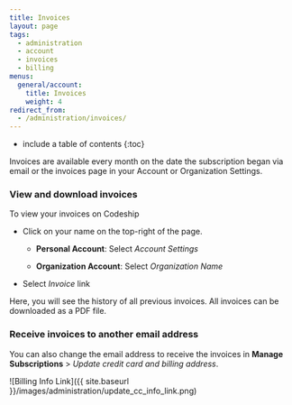 ```yaml
---
title: Invoices
layout: page
tags:
  - administration
  - account
  - invoices
  - billing
menus:
  general/account:
    title: Invoices
    weight: 4
redirect_from:
  - /administration/invoices/
---
```


* include a table of contents
{:toc}

Invoices are available every month on the date the subscription began via email or the invoices page in your Account or Organization Settings.

### View and download invoices
To view your invoices on Codeship

- Click on your name on the top-right of the page.

    - **Personal Account**: Select _Account Settings_

    - **Organization Account**: Select _Organization Name_

- Select _Invoice_ link

Here, you will see the history of all previous invoices. All invoices can be downloaded as a PDF file.

### Receive invoices to another email address
You can also change the email address to receive the invoices in **Manage Subscriptions** > _Update credit card and billing address_.

![Billing Info Link]({{ site.baseurl }}/images/administration/update_cc_info_link.png)
